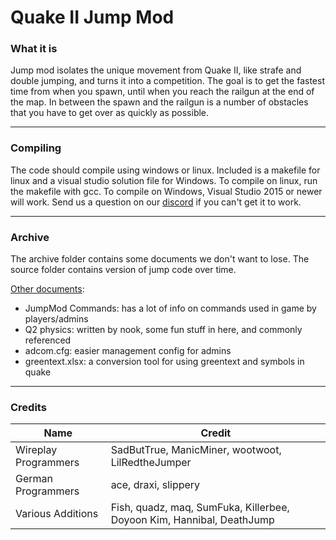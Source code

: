# Quake II Jump Mod

### What it is
Jump mod isolates the unique movement from Quake II, like strafe and double jumping, and turns it into a competition. The goal is to get the fastest time from when you spawn, until when you reach the railgun at the end of the map. In between the spawn and the railgun is a number of obstacles that you have to get over as quickly as possible. 

***
### Compiling
The code should compile using windows or linux. Included is a makefile for linux and a visual studio solution file for Windows. To compile on linux, run the makefile with gcc. To compile on Windows, Visual Studio 2015 or newer will work. Send us a question on our [discord](https://discord.q2jump.net) if you can't get it to work.

***
### Archive

The archive folder contains some documents we don't want to lose. The source folder contains version of jump code over time.

[Other documents](https://bitbucket.org/maxwagner65/q2jump/src/dev/archive/documents/):

- JumpMod Commands: has a lot of info on commands used in game by players/admins
- Q2 physics: written by nook, some fun stuff in here, and commonly referenced
- adcom.cfg: easier management config for admins
- greentext.xlsx: a conversion tool for using greentext and symbols in quake

***
### Credits
| Name                 | Credit                                                                |
|----------------------|-----------------------------------------------------------------------|
| Wireplay Programmers | SadButTrue, ManicMiner, wootwoot, LilRedtheJumper                     |
| German Programmers   | ace, draxi, slippery                                                  |
| Various Additions    | Fish, quadz, maq, SumFuka, Killerbee, Doyoon Kim, Hannibal, DeathJump |